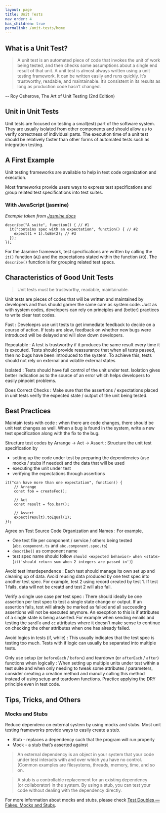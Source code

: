 ```yaml
---
layout: page
title: Unit Tests
nav_order: 4
has_children: true
permalink: /unit-tests/home
---
```



<!-- - [Backend](backend) -->
<!-- - [Frontend](frontend) -->




## What is a Unit Test?

> A unit test is an automated piece of code that invokes the unit of work being tested, and then checks some assumptions about a single end result of that unit. A unit test is almost always written using a unit testing framework. It can be written easily and runs quickly. It’s trustworthy, readable, and maintainable. It’s consistent in its results as long as production code hasn’t changed.

-- Roy Osherove, The Art of Unit Testing (2nd Edition)


## **Unit** in Unit Tests

Unit tests are focused on testing a small(est) part of the software system. They are usually isolated from other components and should allow us to verify correctness of individual parts. The execution time of a unit test should be relatively faster than other forms of automated tests such as integration testing.


## A First Example

Unit testing frameworks are available to help in test code organization and execution. 

Most frameworks provide users ways to express test specifications and group related test specifications into test suites. 

### With JavaScript (jasmine)

*Example taken from [Jasmine docs](https://jasmine.github.io/2.0/introduction.html)*

```
describe("A suite", function() { // #1
  it("contains spec with an expectation", function() { // #2
    expect(1 + 1).toBe(2); // #3
  });
});
```

For the Jasmine framework, test specifications are written by calling the `it()` function (`#2`) and the expectations stated within the function (`#3`). The `describe()` function is for grouping related test specs.

## Characteristics of Good Unit Tests

> Unit tests must be trustworthy, readable, maintainable. 

Unit tests are pieces of codes that will be written and maintained by developers and thus should garner the same care as system code. Just as with system codes, developers can rely on principles and (better) practices to write clear test codes. 

Fast
: Develoeprs use unit tests to get immediate feedback to decide on a course of action. If tests are slow, feedback on whether new bugs were introduced will be delayed and will slow down developers.

Repeatable
: A test is trustworthy if it produces the same result every time it is executed. Tests should provide reassurance that when all tests passed, then no bugs have been introduced to the system. To achieve this, tests should not rely on external and volatile external states.

Isolated
: Tests should have full control of the unit under test. Isolation gives better indication as to the source of an error which helps developers to easily pinpoint problems.

Does Correct Checks
: Make sure that the assertions / expectations placed in unit tests verify the expected state / output of the unit being tested.

## Best Practices

Maintain tests with code
: when there are code changes, there should be unit test changes as well. When a bug is found in the system, write a new test specification along with the fix to the bug. 

Structure test codes by Arrange -> Act -> Assert
: Structure the unit test specification by 
- setting up the code under test by preparing the dependencies (use mocks / stubs if needed) and the data that will be used
- executing the unit under test
- verifying the expectations through assertions

```
it("can have more than one expectation", function() {
    // Arrange
    const foo = createFoo(); 
    
    // Act
    const result = foo.bar();

    // Assert
    expect(result).toEqual(1);
});
```

Agree on Test Source Code Organization and Names
: For example,
- One test file per component / service / others being tested (`abc.component.ts` and `abc.component.spec.ts`)
- `describe()` as component name
- test spec name should follow `should <expected behavior> when <state>` (`it('should return sum when 2 integers are passed in')`)


Avoid test interdependence
: Each test should manage its own set up and cleaning up of data. Avoid reusing data produced by one test spec into another test spec. For example, test 2 using record created by test 1. If test 1 fails, data will not be creatd and test 2 will also fail.


Verify a single use case per test spec
: There should ideally be one assertion per test spec to test a single state change or output. If an assertion fails, test will alrady be marked as failed and all succeeding assertions will not be executed anymore. An execption to this is if attributes of a single state is being asserted. For example when sending emails and testing the `sendTo` and `cc` attributes where it doesn't make sense to continue on checking the other attributes when one has already failed.


Avoid logics in tests (if, while)
: This usually indicates that the test spec is testing too much. Tests with if logic can usually be separated into multiple tests. 


Only use setup (or `beforeEach` / `before`) and teardown (or `afterEach` / `after`) functions when logically
: When setting up multiple units under test within a test suite and when only needing to tweak some attributes / parameters, consider creating a creation method and manully calling this method instead of using setup and teardown functions. Practice applying the DRY principle even in test code.


## Tips, Tricks, and Others

### Mocks and Stubs

Reduce dependenc on external system by using mocks and stubs. Most unit testing frameworks provide ways to easily create a stub. 

- Stub - replaces a dependency such that the program will run properly
- Mock - a stub that’s asserted against

> An external dependency is an object in your system that your code under test interacts with and over which you have no control. (Common examples are filesystems, threads, memory, time, and so on.

> A stub is a controllable replacement for an existing dependency (or collaborator) in the system. By using a stub, you can test your code without dealing with the dependency directly.

For more information about mocks and stubs, please check [Test Doubles — Fakes, Mocks and Stubs](https://blog.pragmatists.com/test-doubles-fakes-mocks-and-stubs-1a7491dfa3da).
